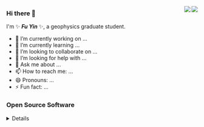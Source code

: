 <!--
<img align="right" 
     src="https://github-readme-stats.vercel.app/api?username=OUCyf&show_icons=true&icon_color=CE1D2D&text_color=718096&bg_color=ffffff&hide_title=true" />
-->


<img align="right" 
     src="https://github-readme-stats.vercel.app/api/top-langs?username=OUCyf&layout=compact&count_private=true&theme=solarized-dark&hide_border=true" />
<img align="right" 
     src="https://github-readme-stats.vercel.app/api?username=OUCyf&count_private=true&theme=solarized-dark&hide_border=true" />

### Hi there 👋

I'm ✨ _**Fu Yin**_ ✨, a geophysics graduate student.

- 🔭 I’m currently working on ...
- 🌱 I’m currently learning ...
- 👯 I’m looking to collaborate on ...
- 🤔 I’m looking for help with ...
- 💬 Ask me about ...
- 📫 How to reach me: ...
- 😄 Pronouns: ...
- ⚡ Fun fact: ...

### Open Source Software

<details>
     
[![ReadMe Card](https://github-readme-stats.vercel.app/api/pin/?username=OUCyf&repo=MCMTpy&show_icons=true&theme=solarized-dark&hide_border=true&show_owner=true)](https://github.com/OUCyf/MCMTpy)
     
</details>
